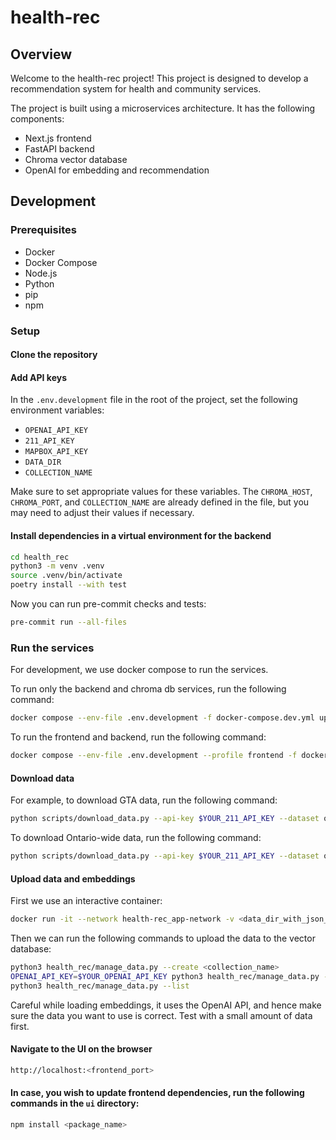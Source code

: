# health-rec

## Overview

Welcome to the health-rec project! This project is designed to develop a recommendation system for health and community services.

The project is built using a microservices architecture. It has the following components:

- Next.js frontend
- FastAPI backend
- Chroma vector database
- OpenAI for embedding and recommendation


## Development

### Prerequisites

- Docker
- Docker Compose
- Node.js
- Python
- pip
- npm

### Setup

#### Clone the repository

#### Add API keys

In the `.env.development` file in the root of the project, set the following environment variables:
  - `OPENAI_API_KEY`
  - `211_API_KEY`
  - `MAPBOX_API_KEY`
  - `DATA_DIR`
  - `COLLECTION_NAME`

Make sure to set appropriate values for these variables. The `CHROMA_HOST`, `CHROMA_PORT`, and `COLLECTION_NAME`
are already defined in the file, but you may need to adjust their values if necessary.

#### Install dependencies in a virtual environment for the backend

```bash
cd health_rec
python3 -m venv .venv
source .venv/bin/activate
poetry install --with test
```

Now you can run pre-commit checks and tests:

```bash
pre-commit run --all-files
```

### Run the services

For development, we use docker compose to run the services.

To run only the backend and chroma db services, run the following command:

```bash
docker compose --env-file .env.development -f docker-compose.dev.yml up
```

To run the frontend and backend, run the following command:

```bash
docker compose --env-file .env.development --profile frontend -f docker-compose.dev.yml up
```

#### Download data

For example, to download GTA data, run the following command:

```bash
python scripts/download_data.py --api-key $YOUR_211_API_KEY --dataset on --is-gta --data-dir /mnt/data/211
```

To download Ontario-wide data, run the following command:

```bash
python scripts/download_data.py --api-key $YOUR_211_API_KEY --dataset on --data-dir /mnt/data/211
```

#### Upload data and embeddings

First we use an interactive container:

```bash
docker run -it --network health-rec_app-network -v <data_dir_with_json_files>:/data -v `pwd`:/workspace -w /workspace vectorinstitute/health-rec:backend-dev-latest bash
```

Then we can run the following commands to upload the data to the vector database:

```bash
python3 health_rec/manage_data.py --create <collection_name>
OPENAI_API_KEY=$YOUR_OPENAI_API_KEY python3 health_rec/manage_data.py --load <collection_name> --data-dir /data --load-embeddings
python3 health_rec/manage_data.py --list
```

Careful while loading embeddings, it uses the OpenAI API, and hence make sure the data you want to use is correct. Test with a small amount of data first.

#### Navigate to the UI on the browser

```bash
http://localhost:<frontend_port>
```

#### In case, you wish to update frontend dependencies, run the following commands in the `ui` directory:

```bash
npm install <package_name>
```
